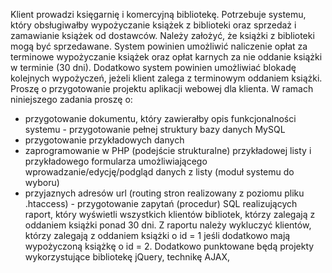Klient prowadzi księgarnię i komercyjną bibliotekę. Potrzebuje systemu, który obsługiwałby wypożyczanie książek z biblioteki oraz sprzedaż i zamawianie książek od dostawców. 
Należy założyć, że książki z biblioteki mogą być sprzedawane. System powinien umożliwić naliczenie opłat za terminowe wypożyczanie książek oraz opłat karnych za nie oddanie książki w terminie (30 dni). Dodatkowo system powinien umożliwiać blokadę kolejnych wypożyczeń, jeżeli klient zalega z terminowym oddaniem książki. 
Proszę o przygotowanie projektu aplikacji webowej dla klienta. 
W ramach niniejszego zadania proszę o: 
- przygotowanie dokumentu, który zawierałby opis funkcjonalności systemu - przygotowanie pełnej struktury bazy danych MySQL 
- przygotowanie przykładowych danych 
- zaprogramowanie w PHP (podejście strukturalne) przykładowej listy i przykładowego formularza umożliwiającego wprowadzanie/edycję/podgląd danych z listy (moduł systemu do wyboru) 
- przyjaznych adresów url (routing stron realizowany z poziomu pliku .htaccess) - przygotowanie zapytań (procedur) SQL realizujących raport, który wyświetli wszystkich klientów bibliotek, którzy zalegają z oddaniem książki ponad 30 dni. Z raportu należy wykluczyć klientów, którzy zalegają z oddaniem książki o id = 1 jeśli dodatkowo mają wypożyczoną książkę o id = 2. 
Dodatkowo punktowane będą projekty wykorzystujące bibliotekę jQuery, technikę AJAX, 
